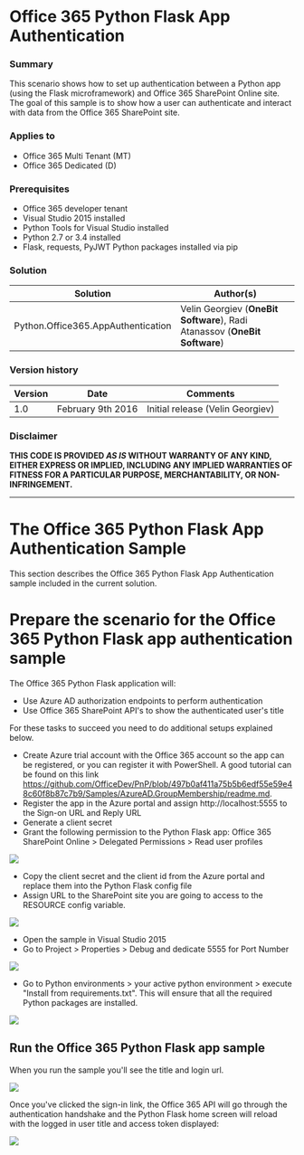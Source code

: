 # Office 365 Python Flask App Authentication #

### Summary ###
This scenario shows how to set up authentication between a Python app (using the Flask microframework) and Office 365 SharePoint Online site. The goal of this sample is to show how a user can authenticate and interact with data from the Office 365 SharePoint site.

### Applies to ###
- Office 365 Multi Tenant (MT)
- Office 365 Dedicated (D)

### Prerequisites ###
- Office 365 developer tenant
- Visual Studio 2015 installed
- Python Tools for Visual Studio installed
- Python 2.7 or 3.4 installed
- Flask, requests, PyJWT Python packages installed via pip

### Solution ###
Solution | Author(s)
---------|----------
Python.Office365.AppAuthentication | Velin Georgiev (**OneBit Software**), Radi Atanassov (**OneBit Software**)

### Version history ###
Version  | Date | Comments
---------| -----| --------
1.0  | February 9th 2016 | Initial release (Velin Georgiev)

### Disclaimer ###
**THIS CODE IS PROVIDED *AS IS* WITHOUT WARRANTY OF ANY KIND, EITHER EXPRESS OR IMPLIED, INCLUDING ANY IMPLIED WARRANTIES OF FITNESS FOR A PARTICULAR PURPOSE, MERCHANTABILITY, OR NON-INFRINGEMENT.**

----------

# The Office 365 Python Flask App Authentication Sample #
This section describes the Office 365 Python Flask App Authentication sample included in the current solution.

# Prepare the scenario for the Office 365 Python Flask app authentication sample #
The Office 365 Python Flask application will:

- Use Azure AD authorization endpoints to perform authentication
- Use Office 365 SharePoint API's to show the authenticated user's title

For these tasks to succeed you need to do additional setups explained below. 

- Create Azure trial account with the Office 365 account so the app can be registered, or you can register it with PowerShell. A good tutorial can be found on this link https://github.com/OfficeDev/PnP/blob/497b0af411a75b5b6edf55e59e48c60f8b87c7b9/Samples/AzureAD.GroupMembership/readme.md.
- Register the app in the Azure portal and assign http://localhost:5555 to the Sign-on URL and Reply URL
- Generate a client secret
- Grant the following permission to the Python Flask app: Office 365 SharePoint Online > Delegated Permissions > Read user profiles

![](https://lh3.googleusercontent.com/-LxhYrbik6LQ/VrnZD-0Uf0I/AAAAAAAACaQ/jsUjHDQlmd4/s732-Ic42/office365-python-app2.PNG)

- Copy the client secret and the client id from the Azure portal and replace them into the Python Flask config file
- Assign URL to the SharePoint site you are going to access to the RESOURCE config variable.

![](https://lh3.googleusercontent.com/-ETtW5MBuOcA/VrnZDQBAxQI/AAAAAAAACaY/ppp4My1JTlE/s616-Ic42/office365-python-app-config.PNG)

- Open the sample in Visual Studio 2015
- Go to Project > Properties > Debug and dedicate 5555 for Port Number

![](https://lh3.googleusercontent.com/-M3upxeCKBN0/VrnZDSHnDoI/AAAAAAAACaA/BF4CTeKlUMs/s426-Ic42/office365-python-app-vs-config.PNG)

- Go to Python environments > your active python environment > execute "Install from requirements.txt". This will ensure that all the required Python packages are installed.

![](https://lh3.googleusercontent.com/-At6Smrxg9DQ/VrnZD6KMvfI/AAAAAAAACaM/gcgJUATPigE/s479-Ic42/office365-python-packages.png)

## Run the Office 365 Python Flask app sample ##
When you run the sample you'll see the title and login url.

![](https://lh3.googleusercontent.com/-GDdAcmYylZE/VrnZD8sVGwI/AAAAAAAACaI/1gB0jvULLBo/s438-Ic42/office365-python-app.PNG)


Once you've clicked the sign-in link, the Office 365 API will go through the authentication handshake and the Python Flask home screen will reload with the logged in user title and access token displayed:

![](https://lh3.googleusercontent.com/-44rsAE2uGFQ/VrnZDdJAseI/AAAAAAAACaE/70N8UX8ErIk/s569-Ic42/office365-python-app-result.PNG)
